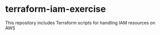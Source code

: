 # terraform-iam-exercise

This repository includes Terraform scripts for handling IAM resources on AWS

